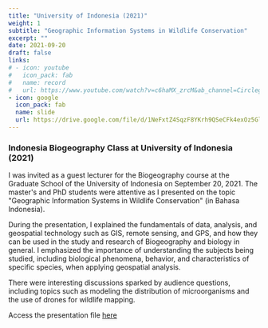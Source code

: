 ```yaml
---
title: "University of Indonesia (2021)"
weight: 1
subtitle: "Geographic Information Systems in Wildlife Conservation"
excerpt: ""
date: 2021-09-20
draft: false
links:
# - icon: youtube
#   icon_pack: fab
#   name: record
#   url: https://www.youtube.com/watch?v=c6haMX_zrcM&ab_channel=CirclegeoMedia
- icon: google
  icon_pack: fab
  name: slide
  url: https://drive.google.com/file/d/1NeFxtZ4SqzF8YKrh9QSeCFk4exOz5Gl7/view?usp=sharing
---
```


### Indonesia Biogeography Class at University of Indonesia (2021)

I was invited as a guest lecturer for the Biogeography course at the Graduate School of the University of Indonesia on September 20, 2021. The master's and PhD students were attentive as I presented on the topic "Geographic Information Systems in Wildlife Conservation" (in Bahasa Indonesia).

During the presentation, I explained the fundamentals of data, analysis, and geospatial technology such as GIS, remote sensing, and GPS, and how they can be used in the study and research of Biogeography and biology in general. I emphasized the importance of understanding the subjects being studied, including biological phenomena, behavior, and characteristics of specific species, when applying geospatial analysis.

There were interesting discussions sparked by audience questions, including topics such as modeling the distribution of microorganisms and the use of drones for wildlife mapping.

Access the presentation file [here](https://drive.google.com/file/d/1NeFxtZ4SqzF8YKrh9QSeCFk4exOz5Gl7/view?usp=sharing)
